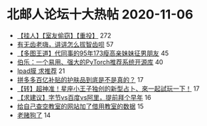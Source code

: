 # 北邮人论坛十大热帖 2020-11-06

- [【挂人】【室友偷窃】【重投】](https://bbs.byr.cn/article/Picture/3269992) 272
- [有无齿老嗨，讲讲怎么拔智齿呗](https://bbs.byr.cn/article/Talking/6239310) 57
- [【多图王道】代同事的95年173瘦高亲妹妹征男朋友](https://bbs.byr.cn/article/Friends/1976378) 45
- [伯乐：一个易用、强大的PyTorch推荐系统开源库](https://bbs.byr.cn/article/Paper/42264) 40
- [Ipad膜 求推荐](https://bbs.byr.cn/article/DigiLife/315370) 21
- [拼多多百亿补贴的护肤品到底是不是真的？](https://bbs.byr.cn/article/Beauty/332323) 17
- [【转】超神准！星座小王子独创的新型占卜、來一起試玩一下！](https://bbs.byr.cn/article/Constellations/326533) 17
- [【求建议】字节vs百度vs阿里，提前拜个早年](https://bbs.byr.cn/article/Job/2110684) 16
- [给自己查空教室的网站加了借用教室的数据](https://bbs.byr.cn/article/StudyShare/198978) 15
- [老赌狗了](https://bbs.byr.cn/article/Feeling/3158908) 14


